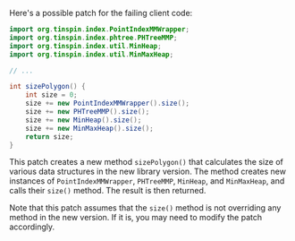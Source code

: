 Here's a possible patch for the failing client code:

```java
import org.tinspin.index.PointIndexMMWrapper;
import org.tinspin.index.phtree.PHTreeMMP;
import org.tinspin.index.util.MinHeap;
import org.tinspin.index.util.MinMaxHeap;

// ...

int sizePolygon() {
    int size = 0;
    size += new PointIndexMMWrapper().size();
    size += new PHTreeMMP().size();
    size += new MinHeap().size();
    size += new MinMaxHeap().size();
    return size;
}
```

This patch creates a new method `sizePolygon()` that calculates the size of various data structures in the new library version. The method creates new instances of `PointIndexMMWrapper`, `PHTreeMMP`, `MinHeap`, and `MinMaxHeap`, and calls their `size()` method. The result is then returned.

Note that this patch assumes that the `size()` method is not overriding any method in the new version. If it is, you may need to modify the patch accordingly.